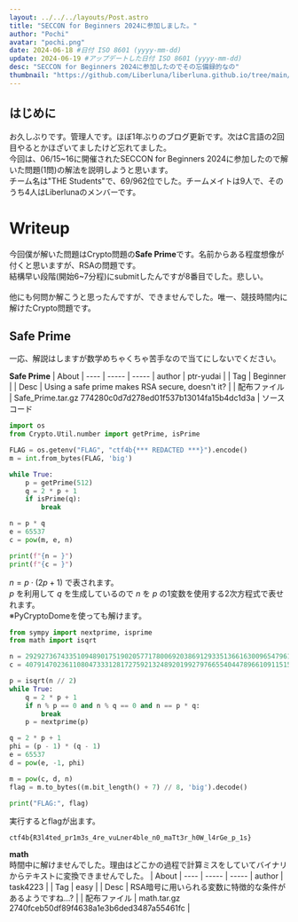 ```yaml
---
layout: ../../../layouts/Post.astro
title: "SECCON for Beginners 2024に参加しました。"
author: "Pochi"
avatar: "pochi.png"
date: 2024-06-18 #日付 ISO 8601 (yyyy-mm-dd)
update: 2024-06-19 #アップデートした日付 ISO 8601 (yyyy-mm-dd)
desc: "SECCON for Beginners 2024に参加したのでその忘備録的なの"
thumbnail: "https://github.com/Liberluna/liberluna.github.io/tree/main/public/assets/SECCONResult.png"
---
```

## はじめに
 お久しぶりです。管理人です。ほぼ1年ぶりのブログ更新です。次はC言語の2回目やるとかほざいてましたけど忘れてました。
 </br>
 今回は、06/15~16に開催されたSECCON for Beginners 2024に参加したので解いた問題(1問)の解法を説明しようと思います。 
 </br>
 チーム名は"THE Students"で、69/962位でした。チームメイトは9人で、そのうち4人はLiberlunaのメンバーです。
</br>
# Writeup
今回僕が解いた問題はCrypto問題の**Safe Prime**です。名前からある程度想像が付くと思いますが、RSAの問題です。
</br>結構早い段階(開始6~7分程)にsubmitしたんですが8番目でした。悲しい。
</br></br>
他にも何問か解こうと思ったんですが、できませんでした。唯一、競技時間内に解けたCrypto問題です。
</br>
<h2>Safe Prime</h2>
一応、解説はしますが数学めちゃくちゃ苦手なので当てにしないでください。

**Safe Prime**
| About | ---- |
----- | -----
| author | ptr-yudai |
| Tag | Beginner |
| Desc | Using a safe prime makes RSA secure, doesn't it? |
| 配布ファイル | Safe_Prime.tar.gz 774280c0d7d278ed01f537b13014fa15b4dc1d3a |
ソースコード
```python
import os
from Crypto.Util.number import getPrime, isPrime

FLAG = os.getenv("FLAG", "ctf4b{*** REDACTED ***}").encode()
m = int.from_bytes(FLAG, 'big')

while True:
    p = getPrime(512)
    q = 2 * p + 1
    if isPrime(q):
        break

n = p * q
e = 65537
c = pow(m, e, n)

print(f"{n = }")
print(f"{c = }")
```
$n = p \cdot (2 p + 1)$ で表されます。
</br>
$p$ を利用して $q$ を生成しているので $n$ を $p$ の1変数を使用する2次方程式で表せれます。
</br>
※PyCryptoDomeを使っても解けます。
```python
from sympy import nextprime, isprime
from math import isqrt

n = 292927367433510948901751902057717800692038691293351366163009654796102787183601223853665784238601655926920628800436003079044921928983307813012149143680956641439800408783429996002829316421340550469318295239640149707659994033143360850517185860496309968947622345912323183329662031340775767654881876683235701491291
c = 40791470236110804733312817275921324892019927976655404478966109115157033048751614414177683787333122984170869148886461684367352872341935843163852393126653174874958667177632653833127408726094823976937236033974500273341920433616691535827765625224845089258529412235827313525710616060854484132337663369013424587861

p = isqrt(n // 2)
while True:
    q = 2 * p + 1
    if n % p == 0 and n % q == 0 and n == p * q:
        break
    p = nextprime(p)

q = 2 * p + 1
phi = (p - 1) * (q - 1)
e = 65537
d = pow(e, -1, phi)

m = pow(c, d, n)
flag = m.to_bytes((m.bit_length() + 7) // 8, 'big').decode()

print("FLAG:", flag)
```
実行するとflagが出ます。
```
ctf4b{R3l4ted_pr1m3s_4re_vuLner4ble_n0_maTt3r_h0W_l4rGe_p_1s}
```
**math**
</br>
時間中に解けませんでした。理由はどこかの過程で計算ミスをしていてバイナリからテキストに変換できませんでした。
| About | ---- |
----- | -----
| author | task4223 |
| Tag | easy |
| Desc | RSA暗号に用いられる変数に特徴的な条件があるようですね…? |
| 配布ファイル | math.tar.gz 2740fceb50df89f4638a1e3b6ded3487a55461fc |
